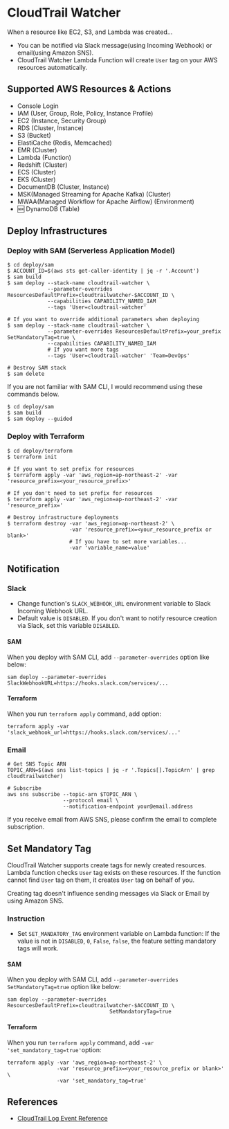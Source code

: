 # CloudTrail Watcher

When a resource like EC2, S3, and Lambda was created...

* You can be notified via Slack message(using Incoming Webhook) or email(using Amazon SNS). 
* CloudTrail Watcher Lambda Function will create `User` tag on your AWS resources automatically.

## Supported AWS Resources & Actions

* Console Login
* IAM (User, Group, Role, Policy, Instance Profile)
* EC2 (Instance, Security Group)
* RDS (Cluster, Instance)
* S3 (Bucket)
* ElastiCache (Redis, Memcached)
* EMR (Cluster)
* Lambda (Function)
* Redshift (Cluster)
* ECS (Cluster)
* EKS (Cluster)
* DocumentDB (Cluster, Instance)
* MSK(Managed Streaming for Apache Kafka) (Cluster)
* MWAA(Managed Workflow for Apache Airflow) (Environment)
* 🆕 DynamoDB (Table)

## Deploy Infrastructures

### Deploy with SAM (Serverless Application Model)

```shell
$ cd deploy/sam
$ ACCOUNT_ID=$(aws sts get-caller-identity | jq -r '.Account')
$ sam build
$ sam deploy --stack-name cloudtrail-watcher \
             --parameter-overrides ResourcesDefaultPrefix=cloudtrailwatcher-$ACCOUNT_ID \ 
             --capabilities CAPABILITY_NAMED_IAM
             --tags 'User=cloudtrail-watcher'
             
# If you want to override additional parameters when deploying
$ sam deploy --stack-name cloudtrail-watcher \
             --parameter-overrides ResourcesDefaultPrefix=your_prefix SetMandatoryTag=true \
             --capabilities CAPABILITY_NAMED_IAM
             # If you want more tags
             --tags 'User=cloudtrail-watcher' 'Team=DevOps' 
             
# Destroy SAM stack
$ sam delete 
```

If you are not familiar with SAM CLI, I would recommend using these commands below.

```shell
$ cd deploy/sam
$ sam build
$ sam deploy --guided
```

### Deploy with Terraform 

```shell
$ cd deploy/terraform
$ terraform init

# If you want to set prefix for resources
$ terraform apply -var 'aws_region=ap-northeast-2' -var 'resource_prefix=<your_resource_prefix>'

# If you don't need to set prefix for resources
$ terraform apply -var 'aws_region=ap-northeast-2' -var 'resource_prefix='

# Destroy infrastructure deployments
$ terraform destroy -var 'aws_region=ap-northeast-2' \
                    -var 'resource_prefix=<your_resource_prefix or blank>'
                    # If you have to set more variables...
                    -var 'variable_name=value'
```

## Notification

### Slack

* Change function's `SLACK_WEBHOOK_URL` environment variable to Slack Incoming Webhook URL. 
* Default value is `DISABLED`. If you don't want to notify resource creation via Slack, set this variable `DISABLED`.

#### SAM

When you deploy with SAM CLI, add `--parameter-overrides` option like below:

```shell
sam deploy --parameter-overrides SlackWebhookURL=https://hooks.slack.com/services/...
```

#### Terraform

When you run `terraform apply` command, add option:

```shell
terraform apply -var 'slack_webhook_url=https://hooks.slack.com/services/...'
```

### Email

```shell
# Get SNS Topic ARN
TOPIC_ARN=$(aws sns list-topics | jq -r '.Topics[].TopicArn' | grep cloudtrailwatcher)

# Subscribe
aws sns subscribe --topic-arn $TOPIC_ARN \ 
                  --protocol email \ 
                  --notification-endpoint your@email.address
```

If you receive email from AWS SNS, please confirm the email to complete subscription.

## Set Mandatory Tag

CloudTrail Watcher supports create tags for newly created resources. Lambda function checks `User` tag exists on these resources. 
If the function cannot find `User` tag on them, it creates `User` tag on behalf of you. 

Creating tag doesn't influence sending messages via Slack or Email by using Amazon SNS. 

### Instruction

* Set `SET_MANDATORY_TAG` environment variable on Lambda function: If the value is not in `DISABLED`, `0`, `False`, `false`, the feature setting mandatory tags will work.

#### SAM

When you deploy with SAM CLI, add `--parameter-overrides SetMandatoryTag=true` option like below:

```shell
sam deploy --parameter-overrides ResourcesDefaultPrefix=cloudtrailwatcher-$ACCOUNT_ID \ 
                                 SetMandatoryTag=true
```

#### Terraform

When you run `terraform apply` command, add `-var 'set_mandatory_tag=true'`option:

```shell
terraform apply -var 'aws_region=ap-northeast-2' \
                -var 'resource_prefix=<your_resource_prefix or blank>' \
                -var 'set_mandatory_tag=true'
```

## References

* [CloudTrail Log Event Reference](https://docs.aws.amazon.com/awscloudtrail/latest/userguide/cloudtrail-event-reference.html)